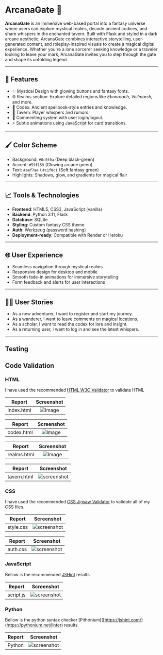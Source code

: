 # ArcanaGate 🌟

**ArcanaGate** is an immersive web-based portal into a fantasy universe where users can explore mystical realms, 
decode ancient codices, and share whispers in the enchanted tavern. Built with Flask and styled in a dark arcane aesthetic,
ArcanaGate combines interactive storytelling, user-generated content, and roleplay-inspired visuals to create a magical digital experience. 
Whether you're a lone sorcerer seeking knowledge or a traveler looking to leave your mark, 
ArcanaGate invites you to step through the gate and shape its unfolding legend.

---

## 📄 Features

- ✨ Mystical Design with glowing buttons and fantasy fonts.
- 🌐 Realms section: Explore detailed regions like *Ebonreach*, *Veilmarsh*, and more.
- 📖 Codex: Ancient spellbook-style entries and knowledge.
- 🍻 Tavern: Player whispers and rumors.
- 💬 Commenting system with user login/logout.
- ⚡ Subtle animations using JavaScript for card transitions.

---

## 🖌️ Color Scheme
- Background: `#0c0f0a` (Deep black-green)
- Accent: `#59f159` (Glowing arcane green)
- Text: `#aef7ae` / `#c1f0c1` (Soft fantasy green)
- Highlights: Shadows, glow, and gradients for magical flair

---

## 📈 Tools & Technologies
- **Frontend**: HTML5, CSS3, JavaScript (vanilla)
- **Backend**: Python 3.11, Flask
- **Database**: SQLite
- **Styling**: Custom fantasy CSS theme
- **Auth**: Werkzeug (password hashing)
- **Deployment-ready**: Compatible with Render or Heroku

---

## 🌐 User Experience
- Seamless navigation through mystical realms
- Responsive design for desktop and mobile
- Smooth fade-in animations for immersive storytelling
- Form feedback and alerts for user interactions

---

## 🕵️‍♂️ User Stories
- As a new adventurer, I want to register and start my journey.
- As a wanderer, I want to leave comments on magical locations.
- As a scholar, I want to read the codex for lore and insight.
- As a returning user, I want to log in and see the latest whispers.

---

## Testing

## Code Validation

### HTML

I have used the recommended [HTML W3C Validator](https://validator.w3.org/) to validate HTML

| Report | Screenshot |
| :---: | :---: |
| index.html | ![Image](https://github.com/user-attachments/assets/c35daf6f-ccac-45a2-9766-cad6e3a6cfe2) |

| Report | Screenshot |
| :---: | :---: |
| codex.html | ![Image](https://github.com/user-attachments/assets/2c77aeee-e51b-4001-a12a-dcefcf0eaa6f) |

| Report | Screenshot |
| :---: | :---: |
| realms.html | ![Image](https://github.com/user-attachments/assets/a3dbdb60-aeaa-45f3-bb3b-34b5c8cbb571) |

| Report | Screenshot |
| :---: | :---: |
| tavern.html | ![screenshot]() |

### CSS

I have used the recommended [CSS Jigsaw Validator](https://jigsaw.w3.org/css-validator/) to validate all of my CSS files.

| Report | Screenshot |
| :---: | :---: |
| style.css | ![screenshot]() |

| Report | Screenshot |
| :---: | :---: |
| auth.css | ![screenshot]() |

### JavaScript

Bellow is the recommended [JSHint](https://jshint.com/) results

| Report | Screenshot |
| :---: | :---: |
| script.js | ![screenshot]() |

### Python

Bellow is the python syntax checker [Pithonium]([https://jshint.com/](https://pythonium.net/linter) results

| Report | Screenshot |
| :---: | :---: |
| Python | ![screenshot]() |

